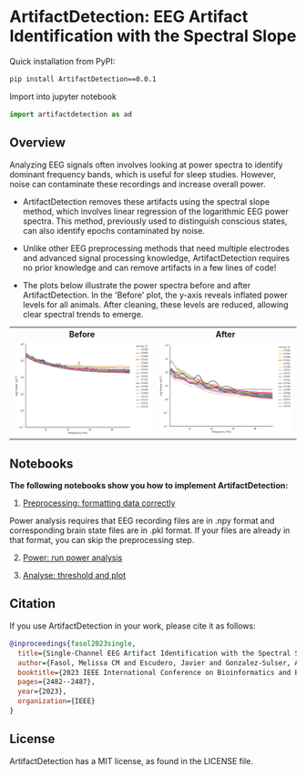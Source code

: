 # ArtifactDetection: EEG Artifact Identification with the Spectral Slope

Quick installation from PyPI:

```bash
pip install ArtifactDetection==0.0.1
```

Import into jupyter notebook 

```python
import artifactdetection as ad
```

##  Overview

Analyzing EEG signals often involves looking at power spectra to identify dominant frequency bands, which is useful for sleep studies. However, noise can contaminate these recordings and increase overall power.

- ArtifactDetection removes these artifacts using the spectral slope method, which involves linear regression of the logarithmic EEG power spectra. This method, previously used to distinguish conscious states, can also identify epochs contaminated by noise.

- Unlike other EEG preprocessing methods that need multiple electrodes and advanced signal processing knowledge, ArtifactDetection requires no prior knowledge and can remove artifacts in a few lines of code!

- The plots below illustrate the power spectra before and after ArtifactDetection. In the 'Before' plot, the y-axis reveals inflated power levels for all animals. After cleaning, these levels are reduced, allowing clear spectral trends to emerge.

<table>
  <tr>
    <th>Before</th>
    <th>After</th>
  </tr>
  <tr>
    <td><img src="before_artifact_removal.png" alt="Before" width="400"/></td>
    <td><img src="after_artifact_removal.png" alt="After" width="400"/></td>
  </tr>
</table>


## Notebooks
**The following notebooks show you how to implement ArtifactDetection:**
1. [Preprocessing: formatting data correctly](https://github.com/melissafasol/ArtifactDetection/blob/main/demo_notebooks/preprocess.ipynb)

Power analysis requires that EEG recording files are in .npy format and corresponding brain state files are in .pkl format. If your files are already in that format, you can skip the preprocessing step.

2. [Power: run power analysis](https://github.com/melissafasol/ArtifactDetection/blob/main/demo_notebooks/power.ipynb)

3. [Analyse: threshold and plot](https://github.com/melissafasol/ArtifactDetection/blob/main/demo_notebooks/analyse.ipynb)


## Citation
If you use ArtifactDetection in your work, please cite it as follows:
```bibtex
@inproceedings{fasol2023single,
  title={Single-Channel EEG Artifact Identification with the Spectral Slope},
  author={Fasol, Melissa CM and Escudero, Javier and Gonzalez-Sulser, Alfredo},
  booktitle={2023 IEEE International Conference on Bioinformatics and Biomedicine (BIBM)},
  pages={2482--2487},
  year={2023},
  organization={IEEE}
}
```

## License
ArtifactDetection has a MIT license, as found in the LICENSE file.